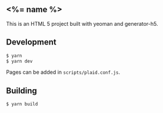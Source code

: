 <%= name %>
---

This is an HTML 5 project built with yeoman and generator-h5.

Development
---
``` sh
$ yarn
$ yarn dev
```

Pages can be added in `scripts/plaid.conf.js`.

Building
---
```sh
$ yarn build
```
